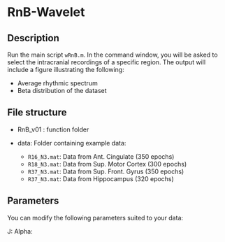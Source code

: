 
# RnB-Wavelet 

## Description

Run the main script ` wRnB.m `. In the command window, you will be asked to select the intracranial recordings of a specific region. The output will include a figure illustrating the following:

- Average rhythmic spectrum
- Beta distribution of the dataset

 
## File structure

- RnB_v01 : function folder 

- data: Folder containing  example data:
   - `R16_N3.mat`: Data from Ant. Cingulate (350 epochs)
   - `R18_N3.mat`: Data from Sup. Motor Cortex (300 epochs)
   - `R37_N3.mat`: Data from Sup. Front. Gyrus (350 epochs)
   - `R37_N3.mat`: Data from Hippocampus (320 epochs)
   
  
## Parameters

You can modify the following parameters suited to your data:

J: 
Alpha:
 


